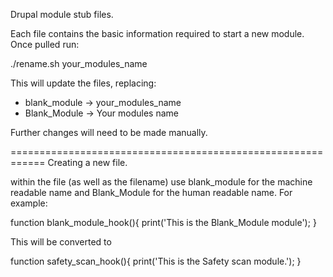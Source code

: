Drupal module stub files.

Each file contains the basic information required to start a new module.
Once pulled run: 

./rename.sh your_modules_name

This will update the files, replacing:
- blank_module -> your_modules_name
- Blank_Module -> Your modules name

Further changes will need to be made manually.

============================================================
Creating a new file.

within the file (as well as the filename) use blank_module for the machine readable name
and Blank_Module for the human readable name. For example:

function blank_module_hook(){
  print('This is the Blank_Module module');
}

This will be converted to 

function safety_scan_hook(){
  print('This is the Safety scan module.');
}

